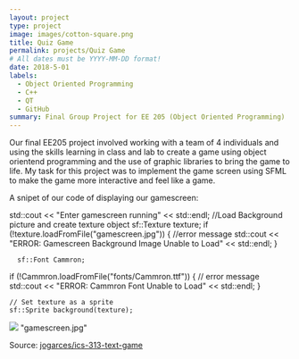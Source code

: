 ```yaml
---
layout: project
type: project
image: images/cotton-square.png
title: Quiz Game
permalink: projects/Quiz Game
# All dates must be YYYY-MM-DD format!
date: 2018-5-01
labels:
  - Object Oriented Programming
  - C++
  - QT
  - GitHub
summary: Final Group Project for EE 205 (Object Oriented Programming)
---
```




Our final EE205 project involved working with a team of 4 individuals and using the skills learning in class and lab to create a game using object orientend programming and the use of graphic libraries to bring the game to life. My task for this project was to implement the game screen using SFML to make the game more interactive and feel like a game.

A snipet of our code of displaying our gamescreen:

 
 std::cout << "Enter gamescreen running" << std::endl;
    //Load Background picture and create texture object
    sf::Texture texture;
    if (!texture.loadFromFile("gamescreen.jpg"))
    {   //error message
        std::cout << "ERROR: Gamescreen Background Image Unable to Load" << std::endl;
      }

      sf::Font Cammron;
  if (!Cammron.loadFromFile("fonts/Cammron.ttf"))
  {
      // error message
      std::cout << "ERROR: Cammron Font Unable to Load" << std::endl;
  }

    // Set texture as a sprite
    sf::Sprite background(texture);
    
<img class="ui center image" src="{{ site.baseurl }}/images/gamescreen.jpg">
"gamescreen.jpg"



Source: <a href="https://github.com/agasbarro36/EE205"><i class="large github icon "></i>jogarces/ics-313-text-game</a>

